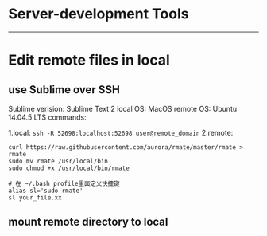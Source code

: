 # Server-development Tools
-------------------------------


# Edit remote files in local

## use Sublime over SSH
Sublime verision: Sublime Text 2
local OS: MacOS
remote OS:  Ubuntu 14.04.5 LTS 
commands:

1.local: ```ssh -R 52698:localhost:52698 user@remote_domain```
2.remote:

```
curl https://raw.githubusercontent.com/aurora/rmate/master/rmate > rmate
sudo mv rmate /usr/local/bin
sudo chmod +x /usr/local/bin/rmate

# 在 ~/.bash_profile里面定义快捷键
alias sl='sudo rmate'
sl your_file.xx
```


## mount remote directory to local 

